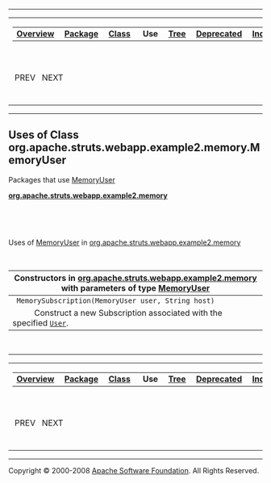 ------------------------------------------------------------------------

<span id="navbar_top"></span> [](#skip-navbar_top "Skip navigation links")

<table>
<colgroup>
<col width="50%" />
<col width="50%" />
</colgroup>
<tbody>
<tr class="odd">
<td align="left"><span id="navbar_top_firstrow"></span>
<table>
<tbody>
<tr class="odd">
<td align="left"><a href="../../../../../../../overview-summary.html.md"><strong>Overview</strong></a> </td>
<td align="left"><a href="../package-summary.html.md"><strong>Package</strong></a> </td>
<td align="left"><a href="../../../../../../../org/apache/struts/webapp/example2/memory/MemoryUser.html.md" title="class in org.apache.struts.webapp.example2.memory"><strong>Class</strong></a> </td>
<td align="left"> <strong>Use</strong> </td>
<td align="left"><a href="../package-tree.html.md"><strong>Tree</strong></a> </td>
<td align="left"><a href="../../../../../../../deprecated-list.html.md"><strong>Deprecated</strong></a> </td>
<td align="left"><a href="../../../../../../../index-all.html.md"><strong>Index</strong></a> </td>
<td align="left"><a href="../../../../../../../help-doc.html.md"><strong>Help</strong></a> </td>
</tr>
</tbody>
</table></td>
<td align="left"></td>
</tr>
<tr class="even">
<td align="left"> PREV   NEXT</td>
<td align="left"><a href="../../../../../../../index.html.md?org/apache/struts/webapp/example2/memory//class-useMemoryUser.html"><strong>FRAMES</strong></a>    <a href="MemoryUser.html"><strong>NO FRAMES</strong></a>    
<a href="../../../../../../../allclasses-noframe.html.md"><strong>All Classes</strong></a></td>
</tr>
</tbody>
</table>

<span id="skip-navbar_top"></span>

------------------------------------------------------------------------

**Uses of Class
 org.apache.struts.webapp.example2.memory.MemoryUser**
------------------------------------------------------

Packages that use [MemoryUser](../../../../../../../org/apache/struts/webapp/example2/memory/MemoryUser.html.md "class in org.apache.struts.webapp.example2.memory")

[**org.apache.struts.webapp.example2.memory**](#org.apache.struts.webapp.example2.memory)

  

 

<span id="org.apache.struts.webapp.example2.memory"></span>

Uses of [MemoryUser](../../../../../../../org/apache/struts/webapp/example2/memory/MemoryUser.html.md "class in org.apache.struts.webapp.example2.memory") in [org.apache.struts.webapp.example2.memory](../../../../../../../org/apache/struts/webapp/example2/memory/package-summary.html)

 

| Constructors in [org.apache.struts.webapp.example2.memory](../../../../../../../org/apache/struts/webapp/example2/memory/package-summary.html.md) with parameters of type [MemoryUser](../../../../../../../org/apache/struts/webapp/example2/memory/MemoryUser.html "class in org.apache.struts.webapp.example2.memory") |
|------------------------------------------------------------------------------------------------------------------------------------------------------------------------------------------------------------------------------------------------------------------------------------------------------------------------|
| ` MemorySubscription(MemoryUser user, String host)`                                                                                                                                                                                                                                                                    
            Construct a new Subscription associated with the specified [`User`](../../../../../../../org/apache/struts/webapp/example2/User.html.md "interface in org.apache.struts.webapp.example2").                                                                                                                      |

 

------------------------------------------------------------------------

<span id="navbar_bottom"></span> [](#skip-navbar_bottom "Skip navigation links")

<table>
<colgroup>
<col width="50%" />
<col width="50%" />
</colgroup>
<tbody>
<tr class="odd">
<td align="left"><span id="navbar_bottom_firstrow"></span>
<table>
<tbody>
<tr class="odd">
<td align="left"><a href="../../../../../../../overview-summary.html.md"><strong>Overview</strong></a> </td>
<td align="left"><a href="../package-summary.html.md"><strong>Package</strong></a> </td>
<td align="left"><a href="../../../../../../../org/apache/struts/webapp/example2/memory/MemoryUser.html.md" title="class in org.apache.struts.webapp.example2.memory"><strong>Class</strong></a> </td>
<td align="left"> <strong>Use</strong> </td>
<td align="left"><a href="../package-tree.html.md"><strong>Tree</strong></a> </td>
<td align="left"><a href="../../../../../../../deprecated-list.html.md"><strong>Deprecated</strong></a> </td>
<td align="left"><a href="../../../../../../../index-all.html.md"><strong>Index</strong></a> </td>
<td align="left"><a href="../../../../../../../help-doc.html.md"><strong>Help</strong></a> </td>
</tr>
</tbody>
</table></td>
<td align="left"></td>
</tr>
<tr class="even">
<td align="left"> PREV   NEXT</td>
<td align="left"><a href="../../../../../../../index.html.md?org/apache/struts/webapp/example2/memory//class-useMemoryUser.html"><strong>FRAMES</strong></a>    <a href="MemoryUser.html"><strong>NO FRAMES</strong></a>    
<a href="../../../../../../../allclasses-noframe.html.md"><strong>All Classes</strong></a></td>
</tr>
</tbody>
</table>

<span id="skip-navbar_bottom"></span>

------------------------------------------------------------------------

Copyright © 2000-2008 [Apache Software Foundation](http://www.apache.org/). All Rights Reserved.
